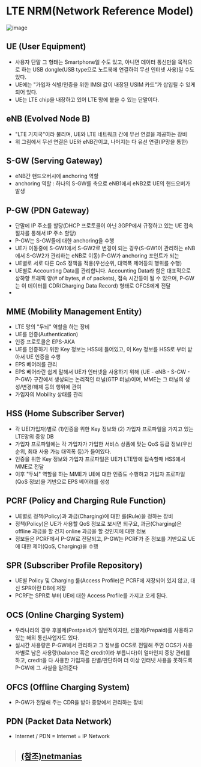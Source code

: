 # LTE NRM(Network Reference Model)

![image](https://user-images.githubusercontent.com/65120581/126600583-8b1dfef4-89ba-453f-b5e5-b77ade8d7476.png)

## UE (User Equipment)
- 사용자 단말 그 형태는 Smartphone일 수도 있고, 아니면 데이터 통신만을 목적으로 하는 USB dongle(USB type으로 노트북에 연결하여 무선 인터넷 사용)일 수도 있다.
- UE에는 "가입자 식별/인증을 위한 IMSI 값이 내장된 USIM 카드"가 삽입될 수 있게 되어 있다.
- UE는 LTE chip을 내장하고 있어 LTE 망에 붙을 수 있는 단말이다.

## eNB (Evolved Node B)
- "LTE 기지국"이라 불리며, UE와 LTE 네트워크 간에 무선 연결을 제공하는 장비
- 위 그림에서 무선 연결은 UE와 eNB간이고, 나머지는 다 유선 연결(IP망을 통한)

## S-GW (Serving Gateway)
- eNB간 핸드오버시에 anchoring 역할
- anchoring 역할 : 하나의 S-GW를 축으로 eNB1에서 eNB2로 UE의 핸드오버가 발생

## P-GW (PDN Gateway)
- 단말에 IP 주소를 할당(DHCP 프로토콜이 아닌 3GPP에서 규정하고 있는 UE 접속 절차를 통해서 IP 주소 할당)
-  P-GW는 S-GW들에 대한 anchoring을 수행
-  UE가 이동중에 S-GW1에서 S-GW2로 변경이 되는 경우(S-GW1이 관리하는 eNB에서 S-GW2가 관리하는 eNB로 이동) P-GW가 anchoring 포인트가 되는
-  UE별로 서로 다른 QoS 정책을 적용(우선순위, 대역폭 제어등의 행위를 수행)
-  UE별로 Accounting Data를 관리합니다. Accounting Data라 함은 대표적으로 상햐향 트래픽 양(# of bytes, # of packets), 접속 시간등이 될 수 있으며, P-GW는 이 데이터를 CDR(Charging Data Record) 형태로 OFCS에게 전달
-  
## MME (Mobility Management Entity)
- LTE 망의 "두뇌" 역할을 하는 장비
- UE를 인증(Authentication)
- 인증 프로토콜은 EPS-AKA
- UE를 인증하기 위한 Key 정보는 HSS에 들어있고, 이 Key 정보를 HSS로 부터 받아서 UE 인증을 수행
-  EPS 베어러를 관리
-  EPS 베어라란 쉽게 말해서 UE가 인터넷을 사용하기 위해 {UE - eNB - S-GW - P-GW} 구간에서 생성되는 논리적인 터널(GTP 터널)이며, MME는 그 터널의 생성/변경/해제 등의 행위에 관여
-  가입자의 Mobility 상태를 관리

## HSS (Home Subscriber Server)
- 각 UE(가입자)별로 (1)인증을 위한 Key 정보와 (2) 가입자 프로파일을 가지고 있는 LTE망의 중앙 DB
- 가입자 프로파일에는 각 가입자가 가입한 서비스 상품에 맞는 QoS 등급 정보(우선순위, 최대 사용 가능 대역폭 등)가 들어있다.
- 인증을 위한 Key 정보와 가입자 프로파일은 UE가 LTE망에 접속할때 HSS에서 MME로 전달
- 이후 "두뇌" 역할을 하는 MME가 UE에 대한 인증도 수행하고 가입자 프로파일(QoS 정보)을 기반으로 EPS 베어러를 생성

## PCRF (Policy and Charging Rule Function)
- UE별로 정책(Policy)과 과금(Charging)에 대한 룰(Rule)을 정하는 장비
- 정책(Policy)은 UE가 사용할 QoS 정보로 보시면 되구요, 과금(Charging)은 offline 과금을 할 건지 online 과금을 할 것인지에 대한 정보
- 정보들은 PCRF에서 P-GW로 전달되고, P-GW는 PCRF가 준 정보를 기반으로 UE에 대한 제어(QoS, Charging)을 수행

## SPR (Subscriber Profile Repository)
- UE별 Policy 및 Charging 룰(Access Profile)은 PCRF에 저장되어 있지 않고, 대신 SPR이란 DB에 저장
- PCRF는 SPR로 부터 UE에 대한 Access Profile를 가지고 오게 된다.


## OCS (Online Charging System)
- 우라나라의 경우 후불제(Postpaid)가 일반적이지만, 선불제(Prepaid)를 사용하고 있는 해외 통신사업자도 있다.
- 실시간 사용량은 P-GW에서 관리하고 그  정보를 OCS로 전달해 주면 OCS가 사용자별로 남은 사용량(balance 혹은 credit이라 부릅니다)이 얼마인지 중앙 관리를 하고, credit을 다 사용한 가입자를 판별/판단하여 더 이상 인터넷 사용을 못하도록 P-GW에  그 사실을 알려준다


## OFCS (Offline Charging System)
- P-GW가 전달해 주는 CDR을 받아 중앙에서 관리하는 장비


## PDN (Packet Data Network)
-  Internet / PDN = Internet = IP Network

> ## [(참조)netmanias](https://netmanias.com/ko/post/blog/5344/lte/lte-network-architecture-network-reference-model)
